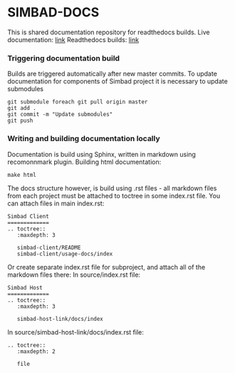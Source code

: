 # SIMBAD-DOCS

This is shared documentation repository for readthedocs builds.
Live documentation: [link](https://simbad-docs.readthedocs.io)
Readthedocs builds: [link](https://readthedocs.org/projects/simbad-docs/builds/)

### Triggering documentation build
Builds are triggered automatically after new master commits. To update documentation for components of Simbad project
it is necessary to update submodules
```
git submodule foreach git pull origin master
git add .
git commit -m "Update submodules"
git push
```
### Writing and building documentation locally
Documentation is build using Sphinx, written in markdown using recomonnmark plugin. Building html documentation: 
```
make html
```
The docs structure however, is build using .rst files - all markdown files from each project must be attached to toctree
in some index.rst file. You can attach files in main index.rst:
```
Simbad Client
=============
.. toctree::
   :maxdepth: 3

   simbad-client/README
   simbad-client/usage-docs/index

```
Or create separate index.rst file for subproject, and attach all of the markdown files there:
In source/index.rst file:
```
Simbad Host
=============
.. toctree::
   :maxdepth: 3

   simbad-host-link/docs/index

```
In source/simbad-host-link/docs/index.rst file:
```
.. toctree::
   :maxdepth: 2
   
   file
```


